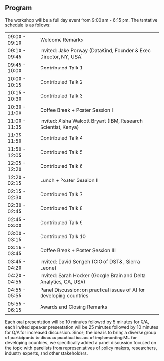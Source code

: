 

## Program

The workshop will be a full day event from 9:00 am - 6:15 pm. The tentative schedule is as follows:
<table>
    <body>
        <tr>
          <td class="time">09:00 - 09:10</td>
          <td colspan="4" rowspan="1" class="welcome-remarks"><span></span>Welcome Remarks</td>
        </tr>
        <tr>
          <td class="time">09:10 - 09:45</td>
          <td colspan="4" rowspan="1" class="invited">Invited: Jake Porway (DataKind, Founder & Exec Director, NY, USA)</td>
        </tr>
        <tr>
            <td class="time">09:45 - 10:00</td>
            <td colspan="4" rowspan="1"  class="contributed-talk">Contributed Talk 1</td>
        </tr>
        <tr>
            <td class="time">10:00 - 10:15</td>
            <td colspan="4" rowspan="1"  class="contributed-talk">Contributed Talk 2</td>
        </tr>
        <tr>
            <td class="time">10:15 - 10:30</td>
            <td colspan="4" rowspan="1"  class="contributed-talk">Contributed Talk 3</td>
        </tr>
        <tr>
          <td class="time">10:30 - 11:00</td>
          <td colspan="4" rowspan="1" class="break">Coffee Break + Poster Session I</td>
        </tr>
        <tr>
          <td class="time">11:00 - 11:35</td>
          <td colspan="4" rowspan="1" class="invited">Invited: Aisha Walcott Bryant (IBM, Research Scientist, Kenya)</td>
        </tr>
        <tr>
            <td class="time">11:35 - 11:50</td>
            <td colspan="4" rowspan="1"  class="contributed-talk">Contributed Talk 4</td>
        </tr>
        <tr>
            <td class="time">11:50 - 12:05</td>
            <td colspan="4" rowspan="1"  class="contributed-talk">Contributed Talk 5</td>
        </tr>
        <tr>
            <td class="time">12:05 - 12:20</td>
            <td colspan="4" rowspan="1"  class="contributed-talk">Contributed Talk 6</td>
        </tr>
        <tr>
          <td class="time">12:20 - 02:15</td>
          <td colspan="4" rowspan="1" class="break">Lunch + Poster Session II</td>
        </tr>
        <tr>
            <td class="time">02:15 - 02:30</td>
            <td colspan="4" rowspan="1"  class="contributed-talk">Contributed Talk 7</td>
        </tr>
        <tr>
            <td class="time">02:30 - 02:45</td>
            <td colspan="4" rowspan="1"  class="contributed-talk">Contributed Talk 8</td>
        </tr>
        <tr>
            <td class="time">02:45 - 03:00</td>
            <td colspan="4" rowspan="1"  class="contributed-talk">Contributed Talk 9</td>
        </tr>
        <tr>
            <td class="time">03:00 - 03:15</td>
            <td colspan="4" rowspan="1"  class="contributed-talk">Contributed Talk 10</td>
        </tr>
        <tr>
          <td class="time">03:15 - 03:45</td>
          <td colspan="4" rowspan="1" class="break">Coffee Break + Poster Session III</td>
        </tr>
        <tr>
          <td class="time">03:45 - 04:20</td>
          <td colspan="4" rowspan="1" class="invited">Invited: David Sengeh (CIO of DST&I, Sierra Leone)</td>
        </tr>
        <tr>
          <td class="time">04:20 - 04:55</td>
          <td colspan="4" rowspan="1" class="invited">Invited: Sarah Hooker (Google Brain and Delta Analytics, CA, USA)</td>
        </tr>
        <tr>
          <td class="time">04:55 - 05:55</td>
          <td colspan="4" rowspan="1" class="panel">Panel Discussion: on practical issues of AI for developing countries</td>
        </tr>
        <tr>
          <td class="time">05:55 - 06:15</td>
          <td colspan="4" rowspan="1" class="awards">Awards and Closing Remarks</td>
        </tr>
    </body>
</table>

Each oral presentation will be 10 minutes followed by 5 minutes for Q/A, each invited speaker presentation will be 25 minutes followed by 10 minutes for Q/A for increased discussion. Since, the idea is to bring a diverse group of participants to discuss practical issues of implementing ML for developing countries, we specifically added a panel discussion focused on the topic with panelists from representatives of policy makers, researchers, industry experts, and other stakeholders.